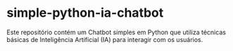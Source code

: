 # simple-python-ia-chatbot
Este repositório contém um Chatbot simples em Python que utiliza técnicas básicas de Inteligência Artificial (IA) para interagir com os usuários.
